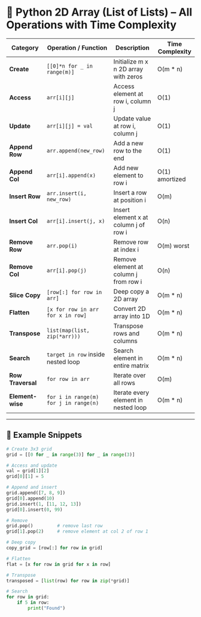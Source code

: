# 🧩 Python 2D Array (List of Lists) – All Operations with Time Complexity

| Category        | Operation / Function                       | Description                                          | Time Complexity |
|----------------|---------------------------------------------|------------------------------------------------------|-----------------|
| **Create**      | `[[0]*n for _ in range(m)]`                | Initialize m x n 2D array with zeros                 | O(m * n)        |
| **Access**      | `arr[i][j]`                                | Access element at row i, column j                    | O(1)            |
| **Update**      | `arr[i][j] = val`                          | Update value at row i, column j                      | O(1)            |
| **Append Row**  | `arr.append(new_row)`                      | Add a new row to the end                             | O(1)            |
| **Append Col**  | `arr[i].append(x)`                         | Add new element to row i                             | O(1) amortized  |
| **Insert Row**  | `arr.insert(i, new_row)`                   | Insert a row at position i                           | O(m)            |
| **Insert Col**  | `arr[i].insert(j, x)`                      | Insert element x at column j of row i                | O(n)            |
| **Remove Row**  | `arr.pop(i)`                               | Remove row at index i                                | O(m) worst      |
| **Remove Col**  | `arr[i].pop(j)`                            | Remove element at column j from row i                | O(n)            |
| **Slice Copy**  | `[row[:] for row in arr]`                  | Deep copy a 2D array                                 | O(m * n)        |
| **Flatten**     | `[x for row in arr for x in row]`          | Convert 2D array into 1D                             | O(m * n)        |
| **Transpose**   | `list(map(list, zip(*arr)))`               | Transpose rows and columns                          | O(m * n)        |
| **Search**      | `target in row` inside nested loop         | Search element in entire matrix                      | O(m * n)        |
| **Row Traversal**| `for row in arr`                          | Iterate over all rows                                | O(m)            |
| **Element-wise**| `for i in range(m) for j in range(n)`      | Iterate every element in nested loop                 | O(m * n)        |

---

## 🧪 Example Snippets

```python
# Create 3x3 grid
grid = [[0 for _ in range(3)] for _ in range(3)]

# Access and update
val = grid[1][2]
grid[0][1] = 5

# Append and insert
grid.append([7, 8, 9])
grid[0].append(10)
grid.insert(1, [11, 12, 13])
grid[0].insert(0, 99)

# Remove
grid.pop()         # remove last row
grid[1].pop(2)     # remove element at col 2 of row 1

# Deep copy
copy_grid = [row[:] for row in grid]

# Flatten
flat = [x for row in grid for x in row]

# Transpose
transposed = [list(row) for row in zip(*grid)]

# Search
for row in grid:
    if 5 in row:
        print("Found")

